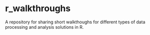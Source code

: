 # r_walkthroughs

A repository for sharing short walkthoughs for different types of data processing and analysis solutions in R.
